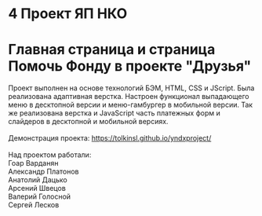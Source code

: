 # 4 Проект ЯП НКО

# Главная страница и страница Помочь Фонду в проекте "Друзья"

Проект выполнен на основе технологий БЭМ, HTML, CSS и JScript. Была реализована адаптивная верстка. Настроен функционал выпадающего меню в десктопной версии и меню-гамбургер в мобильной версии. Так же реализована верстка и JavaScript часть платежных форм и слайдеров в десктопной и мобильной версиях.
<br>
<br>
Демонстрация проекта: https://tolkinsl.github.io/yndxproject/
<br>
<br>
Над проектом работали:
<br>
Гоар Варданян
<br>
Александр Платонов
<br>
Анатолий Дацько
<br>
Арсений Швецов
<br>
Валерий Голосной
<br>
Сергей Лесков
